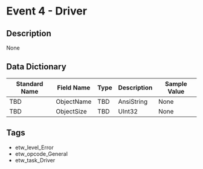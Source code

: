 # Event 4 - Driver

## Description
None

## Data Dictionary
|Standard Name|Field Name|Type|Description|Sample Value|
|---|---|---|---|---|
|TBD|ObjectName|TBD|AnsiString|None|None|
|TBD|ObjectSize|TBD|UInt32|None|None|

## Tags
* etw_level_Error
* etw_opcode_General
* etw_task_Driver